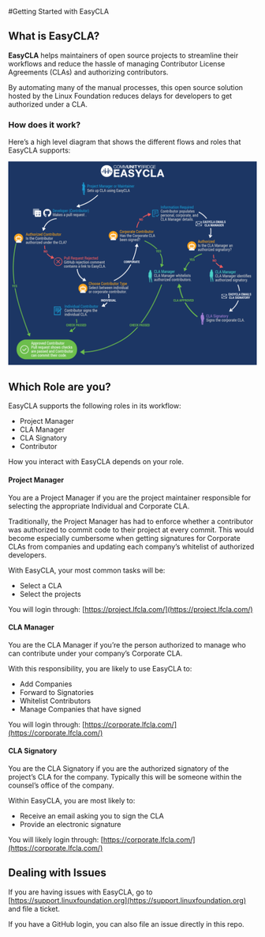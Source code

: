 #Getting Started with EasyCLA

## What is EasyCLA?
**EasyCLA** helps maintainers of open source projects to streamline their workflows and reduce the hassle of managing Contributor License Agreements (CLAs) and authorizing contributors. 

By automating many of the manual processes, this open source solution hosted by the Linux Foundation reduces delays for developers to get authorized under a CLA. 

### How does it work?
Here’s a high level diagram that shows the different flows and roles that EasyCLA supports:

![](imgs/cla_diagram_v8.png)	

## Which Role are you?
EasyCLA supports the following roles in its workflow:

* Project Manager
* CLA Manager
* CLA Signatory
* Contributor

How you interact with EasyCLA depends on your role.

#### Project Manager
You are a Project Manager if you are the project maintainer responsible for selecting the appropriate Individual and Corporate CLA.  

Traditionally, the Project Manager has had to enforce whether a contributor was authorized to commit code to their project at every commit.  This would become especially cumbersome when getting signatures for Corporate CLAs from companies and updating each company’s whitelist of authorized developers.

With EasyCLA, your most common tasks will be:

* Select a CLA
* Select the projects

You will login through: [https://project.lfcla.com/](https://project.lfcla.com/)


#### CLA Manager
You are the CLA Manager if you’re the person authorized to manage who can contribute under your company’s Corporate CLA.  

With this responsibility, you are likely to use EasyCLA to:

* Add Companies
* Forward to Signatories
* Whitelist Contributors
* Manage Companies that have signed

You will login through: [https://corporate.lfcla.com/](https://corporate.lfcla.com/)

#### CLA Signatory
You are the CLA Signatory if you are the authorized signatory of the project’s CLA for the company.  Typically this will be someone within the counsel’s office of the company.

Within EasyCLA, you are most likely to:

* Receive an email asking you to sign the CLA
* Provide an electronic signature

You will likely login through: [https://corporate.lfcla.com/](https://corporate.lfcla.com/)

## Dealing with Issues
If you are having issues with EasyCLA, go to [https://support.linuxfoundation.org](https://support.linuxfoundation.org) and file a ticket.

If you have a GitHub login, you can also file an issue directly in this repo.




